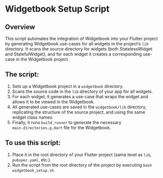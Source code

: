# Widgetbook Setup Script

## Overview
This script automates the integration of Widgetbook into your Flutter project by generating Widgetbook use-cases for all widgets in the project’s `lib` directory. It scans the source directory for widgets (both StatelessWidget and StatefulWidget), and for each widget it creates a corresponding use-case in the Widgetbook project.

## The script:
1. Sets up a Widgetbook project in a `widgetbook` directory.
2. Scans the source code in the `lib` directory of your app for all widgets.
3. For each widget, it generates a use-case that wraps the widget and allows it to be viewed in the Widgetbook.
4. All generated use-cases are saved in the `widgetbook/lib` directory, replicating the structure of the source project, and using the same widget class names.
 5. Finally, it runs `build_runner` to generate the necessary `main.directories.g.dart` file for the Widgetbook.

## To use this script:
1. Place it in the root directory of your Flutter project (same level as `lib`, `pubspec.yaml`, etc.).
2. Run the script from the root directory of the project by executing `bash widgetbook_setup.sh`.
